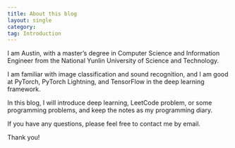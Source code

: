 ```yaml
---
title: About this blog
layout: single
category: 
tag: Introduction
---
```

I am Austin, with a master’s degree in Computer Science and Information Engineer from the National Yunlin University of Science and Technology.  

I am familiar with image classification and sound recognition, and I am good at PyTorch, PyTorch Lightning, and TensorFlow in the deep learning framework.  

In this blog, I will introduce deep learning, LeetCode problem, or some programming problems, and keep the notes as my programming diary.  

If you have any questions, please feel free to contact me by email. 

Thank you!